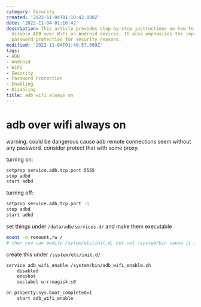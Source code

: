 ```yaml
---
category: Security
created: '2022-11-04T01:10:42.000Z'
date: '2022-11-04 01:10:42'
description: This article provides step-by-step instructions on how to enable and
  disable ADB over WiFi on Android devices. It also emphasizes the importance of implementing
  password protection for security reasons.
modified: '2022-11-04T01:40:57.569Z'
tags:
- ADB
- Android
- WiFi
- Security
- Password Protection
- Enabling
- Disabling
title: adb wifi always on
---
```


# adb over wifi always on

warning: could be dangerous cause adb remote connections seem without any password. consider protect that with some proxy.

turning on:

```bash
setprop service.adb.tcp.port 5555
stop adbd
start adbd
```
turning off:

```bash
setprop service.adb.tcp.port -1
stop adbd
start adbd
```

set things under `/data/adb/services.d/` and make them executable

```bash
mount -o remount,rw /
# then you can modify /sytem/etc/init.d, but not /system/bin cause it is a copy of /data/system/bin. you should create script there.
```

create this under `/system/etc/init.d/`

```bash
service adb_wifi_enable /system/bin/adb_wifi_enable.sh
    disabled
    oneshot
    seclabel u:r:magisk:s0

on property:sys.boot_completed=1
    start adb_wifi_enable
```
